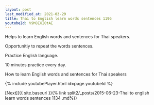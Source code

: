 ```yaml
---
layout: post
last_modified_at: 2021-03-29
title: Thai to English learn words sentences 1196 
youtubeId: V9M8EXI0tAE
---
```

 
 
Helps to learn English words and sentences for Thai speakers.

Opportunitiy to repeat the words sentences. 

Practice English language. 
 
10 minutes practice every day. 
 
How to learn English words and sentences for Thai speakers 
 
{% include youtubePlayer.html id=page.youtubeId %}
 
 
[Next]({{ site.baseurl }}{% link  split2/_posts/2015-06-23-Thai to english learn words sentences 1134 .md%})
 
